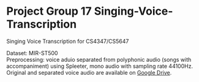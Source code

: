 # Project Group 17 Singing-Voice-Transcription
Singing Voice Transcription for CS4347/CS5647

Dataset: MIR-ST500   
Preprocessing: voice aduio separated from polyphonic audio (songs with accompaniment) using Spleeter, mono audio with sampling rate 44100Hz.   
Original and separated voice audio are available on [Google Drive](https://drive.google.com/drive/folders/1FHQdxzHQDZEeoNLndUh6Cea8rQc6GqKc?usp=share_link).  


